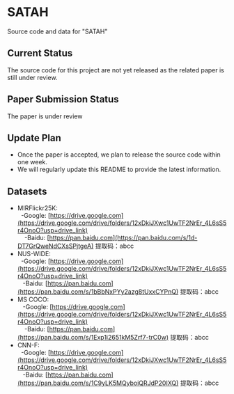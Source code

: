 # SATAH
Source code and data for "SATAH"


## Current Status
The source code for this project are not yet released as the related paper is still under review.  

## Paper Submission Status  

The paper is under review 


        

## Update Plan

- Once the paper is accepted, we plan to release the source code  within one week.   
- We will regularly update this README to provide the latest information. 
  
## Datasets
- MIRFlickr25K: <br> 
         -Google: [https://drive.google.com](https://drive.google.com/drive/folders/12xDkiJXwc1UwTF2NrEr_4L6sS5r4OnoO?usp=drive_link) <br>   
         -Baidu: [https://pan.baidu.com](https://pan.baidu.com/s/1d-DT7GrQweNdCXsSPjtgeA) 提取码：abcc  
- NUS-WIDE: <br> 
         -Google: [https://drive.google.com](https://drive.google.com/drive/folders/12xDkiJXwc1UwTF2NrEr_4L6sS5r4OnoO?usp=drive_link) <br>  
         -Baidu: [https://pan.baidu.com](https://pan.baidu.com/s/1bBbNxPYy2azg8tUxxCYPnQ) 提取码：abcc  
- MS COCO: <br>  
         -Google: [https://drive.google.com](https://drive.google.com/drive/folders/12xDkiJXwc1UwTF2NrEr_4L6sS5r4OnoO?usp=drive_link) <br>   
         -Baidu: [https://pan.baidu.com](https://pan.baidu.com/s/1Exp1i2651kM5Zrf7-trC0w) 提取码：abcc 
- CNN-F: <br> 
         -Google: [https://drive.google.com](https://drive.google.com/drive/folders/12xDkiJXwc1UwTF2NrEr_4L6sS5r4OnoO?usp=drive_link)<br>  
         -Baidu: [https://pan.baidu.com](https://pan.baidu.com/s/1C9yLK5MQyboiQRJdP20IXQ) 提取码：abcc 
